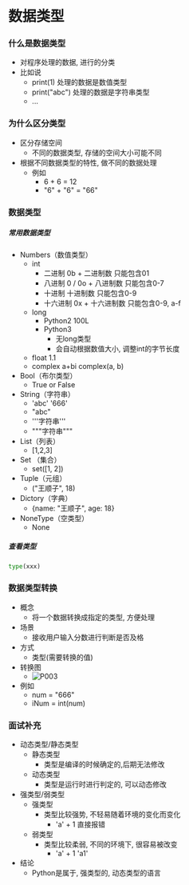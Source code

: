 # 数据类型

### 什么是数据类型
- 对程序处理的数据, 进行的分类
- 比如说
	- print(1) 处理的数据是数值类型
	- print("abc") 处理的数据是字符串类型
	- ...

### 为什么区分类型
- 区分存储空间
    - 不同的数据类型, 存储的空间大小可能不同
- 根据不同数据类型的特性, 做不同的数据处理
    - 例如
		- 6 + 6 = 12
		- "6" + "6" = "66"

### 数据类型

##### 常用数据类型
- Numbers（数值类型）
	- int
		- 二进制 0b + 二进制数 只能包含01
		- 八进制 0 / 0o + 八进制数 只能包含0-7
		- 十进制 十进制数 只能包含0-9
		- 十六进制 0x + 十六进制数 只能包含0-9, a-f
	- long
		- Python2 100L
		- Python3
			- 无long类型
			- 会自动根据数值大小, 调整int的字节长度
	- float 1.1
	- complex a+bi complex(a, b)
- Bool（布尔类型）
	- True or False
- String（字符串）
	- 'abc'  '666'
	- "abc"
	- '''字符串'''
	- """字符串"""
- List（列表）
	- [1,2,3]
- Set （集合）
	- set([1, 2])
- Tuple（元组）
	- ("王顺子", 18)
- Dictory（字典）
	- {name: "王顺子", age: 18}
- NoneType（空类型）
	- None

##### 查看类型
```python
type(xxx)
```

### 数据类型转换
- 概念
	- 将一个数据转换成指定的类型, 方便处理
- 场景
	- 接收用户输入分数进行判断是否及格
- 方式
	- 类型(需要转换的值)
- 转换图
	- ![P003](https://pics.liuguoxing.top/Python/image-Python00301.png)
- 例如
	- num = "666"
	- iNum = int(num)

### 面试补充
- 动态类型/静态类型
	- 静态类型
		- 类型是编译的时候确定的,后期无法修改
	- 动态类型
		- 类型是运行时进行判定的, 可以动态修改
- 强类型/弱类型
	- 强类型
		- 类型比较强势, 不轻易随着环境的变化而变化
			-  'a' + 1 直接报错
	- 弱类型
		- 类型比较柔弱, 不同的环境下, 很容易被改变
			- 'a' + 1 'a1'
- 结论
	- Python是属于, 强类型的, 动态类型的语言